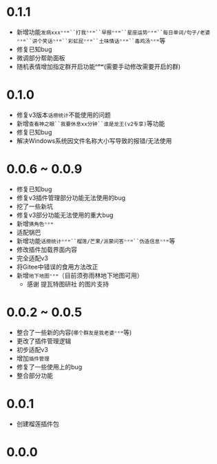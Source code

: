 # 0.1.1

* 新增功能`发病xxxⁿᵉʷ``打我ⁿᵉʷ``早报ⁿᵉʷ``星座运势ⁿᵉʷ``每日单词/句子/老婆ⁿᵉʷ``讲个笑话ⁿᵉʷ``彩虹屁ⁿᵉʷ``土味情话ⁿᵉʷ``毒鸡汤ⁿᵉʷ`等
* 修复已知bug
* 微调部分帮助面板
* 随机表情增加指定群开启功能ⁿᵉʷ(需要手动修改需要开启的群)

# 0.1.0

* 修复v3版本`话痨统计`不能使用的问题
* 新增`查看神之眼``我要休息xx分钟``谁是龙王(v2专享)`等功能
* 修复已知bug
* 解决Windows系统因文件名称大小写导致的报错/无法使用

# 0.0.6 ~ 0.0.9

* 修复已知bug
* 修复v3插件管理部分功能无法使用的bug
* 挖了一些新坑
* 修复v3部分功能无法使用的重大bug
* 新增`猜角色ⁿᵉʷ`
* 适配锅巴
* 新增功能`话痨统计ⁿᵉʷ``榴莲/芒果/派蒙问答ⁿᵉʷ``伪造信息ⁿᵉʷ`等
* 修改插件加载界面内容
* 完全适配v3
* 将Gitee中错误的食用方法改正
* 新增`地下地图ⁿᵉʷ`（目前须弥雨林地下地图可用）
     * 感谢 提瓦特图研社 的图片支持

# 0.0.2 ~ 0.0.5

* 整合了一些新的内容(`哪个群友是我老婆ⁿᵉʷ`等)
* 更改了插件管理逻辑
* 初步适配v3
* 增加`插件管理`
* 修复了一些使用上的bug
* 整合部分功能

# 0.0.1

* 创建榴莲插件包

# 0.0.0
